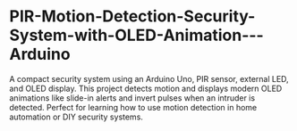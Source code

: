 # PIR-Motion-Detection-Security-System-with-OLED-Animation---Arduino
A compact security system using an Arduino Uno, PIR sensor, external LED, and OLED display.  This project detects motion and displays modern OLED animations like slide-in alerts and invert pulses when an intruder is detected.   Perfect for learning how to use motion detection in home automation or DIY security systems.
